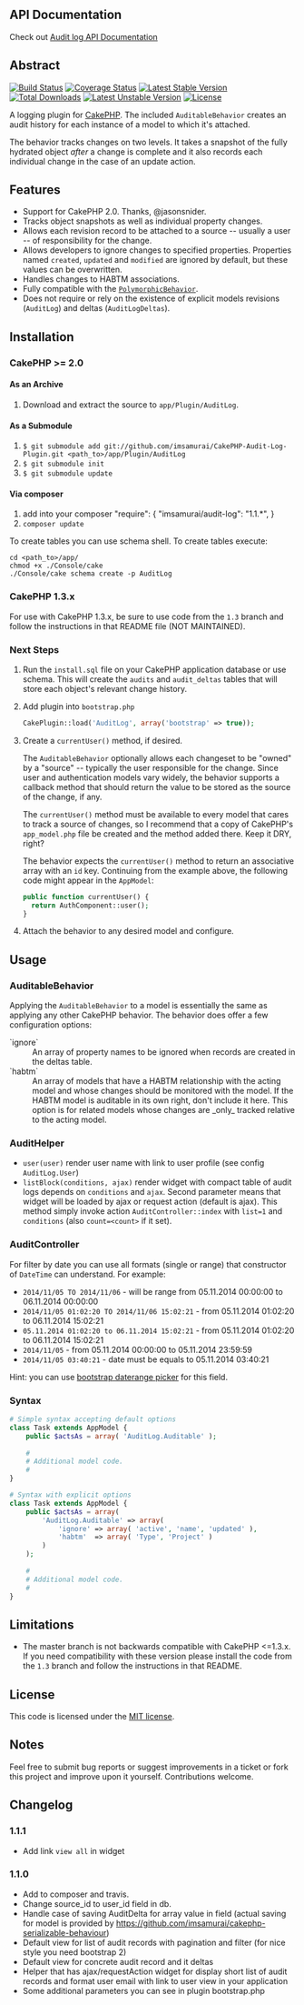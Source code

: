 ## API Documentation

Check out [Audit log API Documentation](http://imsamurai.github.io/CakePHP-Audit-Log-Plugin/docs/master/)

## Abstract

[![Build Status](https://travis-ci.org/imsamurai/CakePHP-Audit-Log-Plugin.png)](https://travis-ci.org/imsamurai/CakePHP-Audit-Log-Plugin) [![Coverage Status](https://coveralls.io/repos/imsamurai/CakePHP-Audit-Log-Plugin/badge.png?branch=master)](https://coveralls.io/r/imsamurai/CakePHP-Audit-Log-Plugin?branch=master) [![Latest Stable Version](https://poser.pugx.org/imsamurai/audit-log/v/stable.png)](https://packagist.org/packages/imsamurai/audit-log) [![Total Downloads](https://poser.pugx.org/imsamurai/audit-log/downloads.png)](https://packagist.org/packages/imsamurai/audit-log) [![Latest Unstable Version](https://poser.pugx.org/imsamurai/audit-log/v/unstable.png)](https://packagist.org/packages/imsamurai/audit-log) [![License](https://poser.pugx.org/imsamurai/audit-log/license.png)](https://packagist.org/packages/imsamurai/audit-log)

A logging plugin for [CakePHP](http://cakephp.org). The included `AuditableBehavior`  creates an audit history for each instance of a model to which it's attached.

The behavior tracks changes on two levels. It takes a snapshot of the fully hydrated object _after_ a change is complete and it also records each individual change in the case of an update action.

## Features

* Support for CakePHP 2.0. Thanks, @jasonsnider.
* Tracks object snapshots as well as individual property changes.
* Allows each revision record to be attached to a source -- usually a user -- of responsibility for the change.
* Allows developers to ignore changes to specified properties. Properties named `created`, `updated` and `modified` are ignored by default, but these values can be overwritten.
* Handles changes to HABTM associations.
* Fully compatible with the [`PolymorphicBehavior`](http://bakery.cakephp.org/articles/view/polymorphic-behavior).
* Does not require or rely on the existence of explicit models revisions (`AuditLog`) and deltas (`AuditLogDeltas`).

## Installation

### CakePHP >= 2.0

#### As an Archive  

1. Download and extract the source to `app/Plugin/AuditLog`.

#### As a Submodule

1. `$ git submodule add git://github.com/imsamurai/CakePHP-Audit-Log-Plugin.git <path_to>/app/Plugin/AuditLog`
1. `$ git submodule init`
1. `$ git submodule update`

#### Via composer

1. add into your composer 
	"require": {
		"imsamurai/audit-log": "1.1.*",
	}
1. `composer update`

To create tables you can use schema shell. To create tables execute:

    cd <path_to>/app/
    chmod +x ./Console/cake
    ./Console/cake schema create -p AuditLog

### CakePHP 1.3.x

For use with CakePHP 1.3.x, be sure to use code from the `1.3` branch and follow the instructions in that README file (NOT MAINTAINED).

### Next Steps

1. Run the `install.sql` file on your CakePHP application database or use schema. This will create the `audits` and `audit_deltas` tables that will store each object's relevant change history.
1. Add plugin into `bootstrap.php`

	```php
	CakePlugin::load('AuditLog', array('bootstrap' => true));
	```

1. Create a `currentUser()` method, if desired.

    The `AuditableBehavior` optionally allows each changeset to be "owned" by a "source" -- typically the user responsible for the change. Since user and authentication models vary widely, the behavior supports a callback method that should return the value to be stored as the source of the change, if any.

    The `currentUser()` method must be available to every model that cares to track a source of changes, so I recommend that a copy of CakePHP's `app_model.php` file be created and the method added there. Keep it DRY, right?

    The behavior expects the `currentUser()` method to return an associative array with an `id` key. Continuing from the example above, the following code might appear in the `AppModel`:
	```php
	public function currentUser() {
	  return AuthComponent::user();
	}
	```
1. Attach the behavior to any desired model and configure.

## Usage

### AuditableBehavior

Applying the `AuditableBehavior` to a model is essentially the same as applying any other CakePHP behavior. The behavior does offer a few configuration options:

<dl>
	<dt>`ignore`</dt>
	<dd>An array of property names to be ignored when records are created in the deltas table.</dd>
	<dt>`habtm`</dt>
	<dd>An array of models that have a HABTM relationship with the acting model and whose changes should be monitored with the model. If the HABTM model is auditable in its own right, don't include it here. This option is for related models whose changes are _only_ tracked relative to the acting model.</dd>
</dl>

### AuditHelper

- `user(user)` render user name with link to user profile (see config `AuditLog.User`)
- `listBlock(conditions, ajax)` render widget with compact table of audit logs depends on `conditions` and `ajax`. Second parameter means that widget will be loaded by ajax or request action (default is ajax). This method simply invoke action `AuditController::index` with `list=1` and `conditions` (also `count=<count>` if it set).

### AuditController

For filter by date you can use all formats (single or range) that constructor of `DateTime` can understand. For example:

- `2014/11/05 TO 2014/11/06` - will be range from 05.11.2014 00:00:00 to 06.11.2014 00:00:00
- `2014/11/05 01:02:20 TO 2014/11/06 15:02:21` - from 05.11.2014 01:02:20 to 06.11.2014 15:02:21
- `05.11.2014 01:02:20 to 06.11.2014 15:02:21` - from 05.11.2014 01:02:20 to 06.11.2014 15:02:21
- `2014/11/05` - from 05.11.2014 00:00:00 to 05.11.2014 23:59:59
- `2014/11/05 03:40:21` - date must be equals to 05.11.2014 03:40:21

Hint: you can use [bootstrap daterange picker](https://github.com/dangrossman/bootstrap-daterangepicker) for this field.

### Syntax

```php
# Simple syntax accepting default options
class Task extends AppModel {
	public $actsAs = array( 'AuditLog.Auditable' );
	  
	# 
	# Additional model code.
	#
}

# Syntax with explicit options
class Task extends AppModel {
	public $actsAs = array(
		'AuditLog.Auditable' => array(
			'ignore' => array( 'active', 'name', 'updated' ),
			'habtm'  => array( 'Type', 'Project' )
		)
	);
	
	# 
	# Additional model code.
	#
}
```

## Limitations

* The master branch is not backwards compatible with CakePHP <=1.3.x. If you need compatibility with these version please install the code from the `1.3` branch and follow the instructions in that README. 

## License

This code is licensed under the [MIT license](http://www.opensource.org/licenses/mit-license.php).

## Notes

Feel free to submit bug reports or suggest improvements in a ticket or fork this project and improve upon it yourself. Contributions welcome.

## Changelog

### 1.1.1
- Add link `view all` in widget

### 1.1.0
- Add to composer and travis. 
- Change source_id to user_id field in db. 
- Handle case of saving AuditDelta for array value in field (actual saving for model is provided by https://github.com/imsamurai/cakephp-serializable-behaviour)
- Default view for list of audit records with pagination and filter (for nice style you need bootstrap 2)
- Default view for concrete audit record and it deltas
- Helper that has ajax/requestAction widget for display short list of audit records and format user email with link to user view in your application
- Some additional parameters you can see in plugin bootstrap.php
